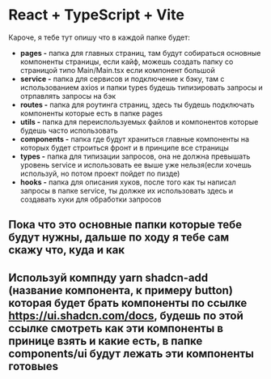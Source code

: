# React + TypeScript + Vite

Кароче, я тебе тут опишу что в каждой папке будет:

- **pages -** папка для главных страниц, там будут собираться основные компоненты страницы, если кайф, можешь создать папку со страницой типо Main/Main.tsx если компонент большой
- **service -** папка для сервисов и подключение к бэку, там с использованием axios и папки types будешь типизировать запросы и отрпавлять запросы на бэк
- **routes -** папка для роутинга страниц, здесь ты будешь подключать компоненты которые есть в папке pages
- **utils -** папка для переиспользуемых файлов и компонентов которые будешь часто использовать
- **components -** папка где будут храниться главные компоненты на которых будет строиться фронт и в принципе все страницы
- **types -** папка для типизации запросов, она не должна превышать уровень service и использовать ее выше уже нельзя(если хочешь используй, но потом проект пойдет по пизде)
- **hooks -** папка для описания хуков, после того как ты написал запросы в папке service, ты должке их использовать здесь и создавать хуки для обработки запросов

## Пока что это основные папки которые тебе будут нужны, дальше по ходу я тебе сам скажу что, куда и как
## Используй компнду yarn shadcn-add (название компонента, к примеру button) которая будет брать компоненты по ссылке https://ui.shadcn.com/docs, будешь по этой ссылке смотреть как эти компоненты в принице взять и какие есть, в папке components/ui будут лежать эти компоненты готовыеs